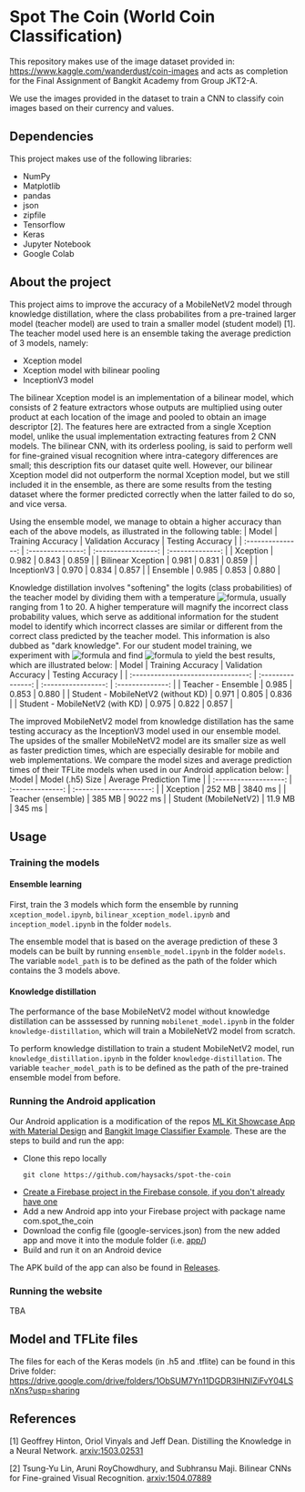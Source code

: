 # Spot The Coin (World Coin Classification)

This repository makes use of the image dataset provided in: https://www.kaggle.com/wanderdust/coin-images and acts as completion for the Final Assignment of Bangkit Academy from Group JKT2-A.

We use the images provided in the dataset to train a CNN to classify coin images based on their currency and values.

## Dependencies
This project makes use of the following libraries:
* NumPy
* Matplotlib
* pandas
* json
* zipfile
* Tensorflow
* Keras
* Jupyter Notebook
* Google Colab

## About the project
This project aims to improve the accuracy of a MobileNetV2 model through knowledge distillation, where the class probabilites from a pre-trained larger model (teacher model) are used to train a smaller model (student model) [1]. The teacher model used here is an ensemble taking the average prediction of 3 models, namely:
* Xception model
* Xception model with bilinear pooling
* InceptionV3 model

The bilinear Xception model is an implementation of a bilinear model, which consists of 2 feature extractors whose outputs are multiplied using outer product at each location of the image and pooled to obtain an image descriptor [2]. The features here are extracted from a single Xception model, unlike the usual implementation extracting features from 2 CNN models. The bilinear CNN, with its orderless pooling, is said to perform well for fine-grained visual recognition where intra-category differences are small; this description fits our dataset quite well. However, our bilinear Xception model did not outperform the normal Xception model, but we still included it in the ensemble, as there are some results from the testing dataset where the former predicted correctly when the latter failed to do so, and vice versa.

Using the ensemble model, we manage to obtain a higher accuracy than each of the above models, as illustrated in the following table:
| Model             | Training Accuracy | Validation Accuracy | Testing Accuracy |
| :---------------: | :---------------: | :-----------------: | :--------------: |
| Xception          | 0.982             | 0.843               | 0.859            |
| Bilinear Xception | 0.981             | 0.831               | 0.859            |
| InceptionV3       | 0.970             | 0.834               | 0.857            |
| Ensemble          | 0.985             | 0.853               | 0.880            |

Knowledge distillation involves "softening" the logits (class probabilities) of the teacher model by dividing them with a temperature ![formula](https://render.githubusercontent.com/render/math?math=T), usually ranging from 1 to 20. A higher temperature will magnify the incorrect class probability values, which serve as additional information for the student model to identify which incorrect classes are similar or different from the correct class predicted by the teacher model. This information is also dubbed as "dark knowledge". For our student model training, we experiment with ![formula](https://render.githubusercontent.com/render/math?math=T%20\in%20(3,%205,%2010)) and find ![formula](https://render.githubusercontent.com/render/math?math=T=5) to yield the best results, which are illustrated below:
| Model                              | Training Accuracy | Validation Accuracy | Testing Accuracy |
| :--------------------------------: | :---------------: | :-----------------: | :--------------: |
| Teacher - Ensemble                 | 0.985             | 0.853               | 0.880            |
| Student - MobileNetV2 (without KD) | 0.971             | 0.805               | 0.836            |
| Student - MobileNetV2 (with KD)    | 0.975             | 0.822               | 0.857            |

The improved MobileNetV2 model from knowledge distillation has the same testing accuracy as the InceptionV3 model used in our ensemble model. The upsides of the smaller MobileNetV2 model are its smaller size as well as faster prediction times, which are especially desirable for mobile and web implementations.  We compare the model sizes and average prediction times of their TFLite models when used in our Android application below:
| Model                 | Model (.h5) Size | Average Prediction Time |
| :-------------------: | :--------------: | :---------------------: |
| Xception              | 252 MB           | 3840 ms                 |
| Teacher (ensemble)    | 385 MB           | 9022 ms                 |
| Student (MobileNetV2) | 11.9 MB          | 345 ms                  |

## Usage
### Training the models
#### Ensemble learning
First, train the 3 models which form the ensemble by running `xception_model.ipynb`, `bilinear_xception_model.ipynb` and `inception_model.ipynb` in the folder `models`.

The ensemble model that is based on the average prediction of these 3 models can be built by running `ensemble_model.ipynb` in the folder `models`. The variable `model_path` is to be defined as the path of the folder which contains the 3 models above.

#### Knowledge distillation
The performance of the base MobileNetV2 model without knowledge distillation can be asssessed by running `mobilenet_model.ipynb` in the folder `knowledge-distillation`, which will train a MobileNetV2 model from scratch.

To perform knowledge distillation to train a student MobileNetV2 model, run `knowledge_distillation.ipynb` in the folder `knowledge-distillation`. The variable `teacher_model_path` is to be defined as the path of the pre-trained ensemble model from before.

### Running the Android application
Our Android application is a modification of the repos [ML Kit Showcase App with Material Design](https://github.com/firebase/mlkit-material-android) and [Bangkit Image Classifier Example](https://github.com/esafirm/bangkit-image-classifier-example). These are the steps to build and run the app:
* Clone this repo locally
  ```
  git clone https://github.com/haysacks/spot-the-coin
  ```
* [Create a Firebase project in the Firebase console, if you don't already have one](https://firebase.google.com/docs/android/setup)
* Add a new Android app into your Firebase project with package name com.spot_the_coin
* Download the config file (google-services.json) from the new added app and move it into the module folder (i.e. [app/](./spot-the-coin/app/))
* Build and run it on an Android device

The APK build of the app can also be found in [Releases](https://github.com/haysacks/spot-the-coin/releases).

### Running the website
TBA

## Model and TFLite files
The files for each of the Keras models (in .h5 and .tflite) can be found in this Drive folder:
https://drive.google.com/drive/folders/1ObSUM7Yn11DGDR3IHNIZiFvY04LSnXns?usp=sharing

## References
[1] Geoffrey Hinton, Oriol Vinyals and Jeff Dean. Distilling the Knowledge in a Neural Network. [arxiv:1503.02531](https://arxiv.org/abs/1503.02531)

[2] Tsung-Yu Lin, Aruni RoyChowdhury, and Subhransu Maji. Bilinear CNNs for Fine-grained Visual Recognition. [arxiv:1504.07889](https://arxiv.org/abs/1504.07889)